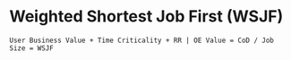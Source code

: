 # Weighted Shortest Job First (WSJF)

`User Business Value + Time Criticality + RR | OE Value = CoD / Job Size = WSJF`

